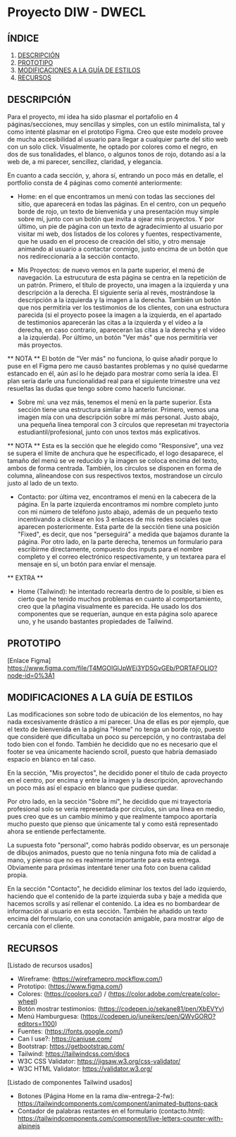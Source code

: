 # Proyecto DIW - DWECL

## ÍNDICE   
1. [DESCRIPCIÓN](#id1)
2. [PROTOTIPO](#id2)
3. [MODIFICACIONES A LA GUÍA DE ESTILOS](#id3)
4. [RECURSOS](#id4)

## DESCRIPCIÓN<a name="id1"></a>
Para el proyecto, mi idea ha sido plasmar el portafolio en 4 páginas/secciones, muy sencillas y simples, con un estilo minimalista,
tal y como intenté plasmar en el prototipo Figma. Creo que este modelo provee de mucha accesibilidad al usuario para llegar
a cualquier parte del sitio web con un solo click. Visualmente, he optado por colores como el negro, en dos de sus tonalidades, 
el blanco, o algunos tonos de rojo, dotando así a la web de, a mi parecer, sencillez, claridad, y elegancia.

En cuanto a cada sección, y, ahora sí, entrando un poco más en detalle, el portfolio consta de 4 páginas como comenté anteriormente:

- Home: en el que encontramos un menú con todas las secciones del sitio, que aparecerá en todas las páginas. En el centro, con un pequeño borde de rojo, un texto de bienvenida y una presentación muy simple sobre mí, junto con un botón que invita a ojear mis proyectos. Y por último, un pie de página con un texto de agradecimiento al usuario por visitar mi web, dos listados de los colores y fuentes, respectivamente, que he usado en el proceso de creación del sitio, y otro mensaje animando al usuario a contactar conmigo, justo encima de un botón que nos redireccionaría a la sección contacto.

- Mis Proyectos: de nuevo vemos en la parte superior, el menú de navegación. La estrucutura de esta página se centra en la repetición de un patrón. Primero, el título de proyecto, una imagen a la izquierda y una descripción a la derecha. El siguiente sería al revés, mostrándose la descripción a la izquierda y la imagen a la derecha. También un botón que nos permitiría ver los testimonios de los clientes, con una estructura parecida (si el proyecto posee la imagen a la izquierda, en el apartado de testimonios aparecerán las citas a la izquierda y el vídeo a la derecha, en caso contrario, apareceran las citas a la derecha y el vídeo a la izquierda). Por último, un botón "Ver más" que nos permitiría ver más proyectos.

** NOTA ** El botón de "Ver más" no funciona, lo quise añadir porque lo puse en el Figma pero me causó bastantes problemas y no quisé quedarme estancado en él, aún así lo he dejado para mostrar como sería la idea. El plan sería darle una funcionalidad real para el siguiente trimestre una vez resueltas las dudas que tengo sobre como hacerlo funcionar. 

- Sobre mí: una vez más, tenemos el menú en la parte superior. Esta sección tiene una estructura similar a la anterior. Primero,
vemos una imagen mía con una descripción sobre mí más personal. Justo abajo, una pequeña línea temporal con 3 círculos que represetan mi trayectoria estudiantil/profesional, junto con unos textos más explicativos. 

** NOTA ** Esta es la sección que he elegido como "Responsive", una vez se supera el límite de anchura que he especificado, el logo desaparece, el tamaño del menú se ve reducido y la imagen se coloca encima del texto, ambos de forma centrada. También, los círculos se disponen en forma de columna, alineandose con sus respectivos textos, mostrandose un círculo justo al lado de un texto.

- Contacto: por última vez, encontramos el menú en la cabecera de la página. En la parte izquierda encontramos mi nombre completo junto con mi número de teléfono justo abajo, además de un pequeño texto incentivando a clickear en los 3 enlaces de mis redes sociales que aparecen posteriormente. Esta parte de la sección tiene una posición "Fixed", es decir, que nos "perseguirá" a medida que bajamos durante la página. Por otro lado, en la parte derecha, tenemos un formulario para escribirme directamente, compuesto dos inputs para el nombre completo y el correo electrónico respectivamente, y un textarea para el mensaje en sí, un botón para envíar el mensaje.

** EXTRA **

- Home (Tailwind): he intentado recrearla dentro de lo posible, si bien es cierto que he tenido muchos problemas en cuanto al comportamiento, creo que la pñagina visualmente es parecida. He usado los dos componentes que se requerían, aunque en esta página solo aparece uno, y he usando bastantes propiedades de Tailwind.

## PROTOTIPO<a name="id2"></a>
[Enlace Figma] https://www.figma.com/file/T4MGOlGlJpWEi3YD5GvGEb/PORTAFOLIO?node-id=0%3A1

## MODIFICACIONES A LA GUÍA DE ESTILOS<a name="id3"></a>
Las modificaciones son sobre todo de ubicación de los elementos, no hay nada excesivamente drástico a mi parecer. Una de ellas es por ejemplo, que el texto de bienvenida en la página "Home" no tenga un borde rojo, puesto que consideré que dificultaba un poco su percepción, y no contrastaba del todo bien con el fondo. También he decidido que no es necesario que el footer se vea únicamente haciendo scroll, puesto que habría demasiado espacio en blanco en tal caso.

En la sección, "Mis proyectos", he decidido poner el título de cada proyecto en el centro, por encima y entre la imagen y la descripción, aprovechando un poco más así el espacio en blanco que pudiese quedar.

Por otro lado, en la sección "Sobre mí", he decidido que mi trayectoria profesional solo se vería representada por círculos, sin una línea en medio, pues creo que es un cambio mínimo y que realmente tampoco aportaría mucho puesto que pienso que únicamente tal y como está representado ahora se entiende perfectamente.

La supuesta foto "personal", como habrás podido observar, es un personaje de dibujos animados, puesto que no tenía ninguna foto mía de calidad a mano, y pienso que no es realmente importante para esta entrega. Obviamente para próximas intentaré tener una foto con buena calidad propia.

En la sección "Contacto", he decidido eliminar los textos del lado izquierdo, haciendo que el contenido
de la parte izquierda suba y baje a medida que hacemos scrolls y así rellenar el contenido. 
La idea es no bombardear de información al usuario en esta sección. También he añadido un texto encima del formulario, con una conotación amigable, para mostrar algo de cercanía con el cliente.

## RECURSOS<a name="id4"></a>
[Listado de recursos usados]

- Wireframe: (https://wireframepro.mockflow.com/)
- Prototipo: (https://www.figma.com/)
- Colores: (https://coolors.co/) / (https://color.adobe.com/create/color-wheel)
- Botón mostrar testimonios: (https://codepen.io/sekane81/pen/XbEVYv)
- Menú Hamburguesa: (https://codepen.io/juneikerc/pen/QWyGORO?editors=1100)
- Fuentes: (https://fonts.google.com/)
- Can I use?: https://caniuse.com/
- Bootstrap: https://getbootstrap.com/
- Tailwind: https://tailwindcss.com/docs
- W3C CSS Validator: https://jigsaw.w3.org/css-validator/
- W3C HTML Validator: https://validator.w3.org/

[Listado de componentes Tailwind usados]

- Botones (Página Home en la rama diw-entrega-2-fw): https://tailwindcomponents.com/component/animated-buttons-pack
- Contador de palabras restantes en el formulario (contacto.html): https://tailwindcomponents.com/component/live-letters-counter-with-alpinejs
